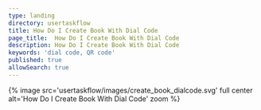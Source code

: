 ```yaml
---
type: landing
directory: usertaskflow
title: How Do I Create Book With Dial Code
page_title:  How Do I Create Book With Dial Code
description: How Do I Create Book With Dial Code
keywords: 'dial code, QR code'
published: true
allowSearch: true
---
```

{% image src='usertaskflow/images/create_book_dialcode.svg' full center alt='How Do I Create Book With Dial Code' zoom %} 
